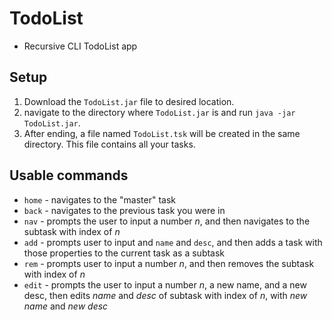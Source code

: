 # TodoList
 - Recursive CLI TodoList app

## Setup
 1. Download the `TodoList.jar` file to desired location.
 2. navigate to the directory where `TodoList.jar` is and run `java -jar TodoList.jar`.
 3. After ending, a file named `TodoList.tsk` will be created in the same directory. This file contains all your tasks.

## Usable commands
 - `home` - navigates to the "master" task
 - `back` - navigates to the previous task you were in
 - `nav` - prompts the user to input a number *n*, and then navigates to the subtask with index of *n* 
 - `add` - prompts user to input and `name` and `desc`, and then adds a task with those properties to the current task as a subtask
 - `rem` - prompts user to input a number  *n*, and then removes the subtask with index of *n*
 - `edit` - prompts the user to input a number *n*, a new name, and a new desc, then edits _name_ and _desc_ of subtask with index of *n*, with *new name* and *new desc* 
